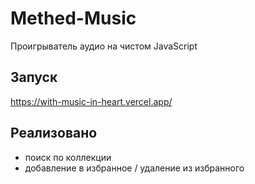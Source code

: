 # Methed-Music
Проигрыватель аудио на чистом JavaScript

## Запуск
https://with-music-in-heart.vercel.app/

## Реализовано
- поиск по коллекции
- добавление в избранное /  удаление из избранного
